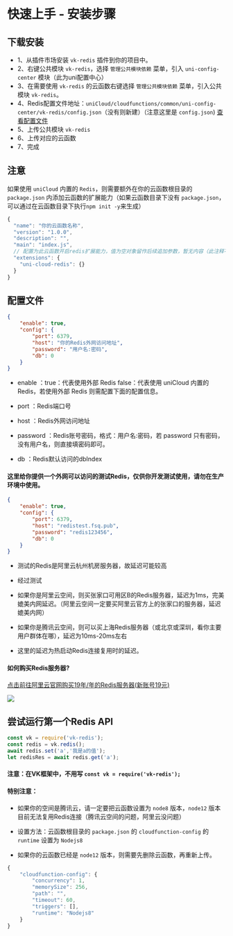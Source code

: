 # 快速上手 - 安装步骤

## 下载安装

* 1、从插件市场安装 `vk-redis` 插件到你的项目中。
* 2、右键公共模块 `vk-redis`，选择 `管理公共模块依赖` 菜单，引入 `uni-config-center` 模块（此为uni配置中心）
* 3、在需要使用 `vk-redis` 的云函数右键选择 `管理公共模块依赖` 菜单，引入公共模块 `vk-redis`。
* 4、Redis配置文件地址：`uniCloud/cloudfunctions/common/uni-config-center/vk-redis/config.json`（没有则新建）（注意这里是 `config.json`) [查看配置文件](#配置文件)
* 5、上传公共模块 `vk-redis`
* 6、上传对应的云函数
* 7、完成

## 注意

如果使用 `uniCloud` 内置的 `Redis`，则需要额外在你的云函数根目录的 `package.json` 内添加云函数的扩展能力（如果云函数目录下没有 `package.json`，可以通过在云函数目录下执行`npm init -y`来生成）
```js
{
  "name": "你的云函数名称",
  "version": "1.0.0",
  "description": "",
  "main": "index.js",
  // 配置为此云函数开启redis扩展能力，值为空对象留作后续追加参数，暂无内容（此注释不可以有）
  "extensions": {
    "uni-cloud-redis": {} 
  }
}
```

## 配置文件
```json
{
	"enable": true,
	"config": {
		"port": 6379,
		"host": "你的Redis外网访问地址",
		"password": "用户名:密码",
		"db": 0
	}
}
```

* enable ：true：代表使用外部 Redis false：代表使用 uniCloud 内置的Redis，若使用外部 Redis 则需配置下面的配置信息。

* port ：Redis端口号

* host ：Redis外网访问地址

* password ：Redis账号密码，格式：用户名:密码，若 password 只有密码，没有用户名，则直接填密码即可。

* db ：Redis默认访问的dbIndex

#### 这里给你提供一个外网可以访问的测试Redis，仅供你开发测试使用，请勿在生产环境中使用。

```json
{
	"enable": true,
	"config": {
		"port": 6379,
		"host": "redistest.fsq.pub",
		"password": "redis123456",
		"db": 0
	}
}
```
* 测试的Redis是阿里云杭州机房服务器，故延迟可能较高

* 经过测试

* 如果你是阿里云空间，则买张家口可用区B的Redis服务器，延迟为1ms，完美媲美内网延迟。（阿里云空间一定要买阿里云官方上的张家口的服务器，延迟媲美内网）

* 如果你是腾讯云空间，则可以买上海Redis服务器（或北京或深圳，看你主要用户群体在哪），延迟为10ms-20ms左右

* 这里的延迟为热启动Redis连接复用时的延迟。

#### 如何购买Redis服务器?

[点击前往阿里云官网购买19年/年的Redis服务器(新账号19元)](https://www.aliyun.com/minisite/goods?userCode=eeg47b5x)

![](https://vkceyugu.cdn.bspapp.com/VKCEYUGU-cf0c5e69-620c-4f3c-84ab-f4619262939f/66697a9c-e993-4ab2-8110-d6337db0f38f.png)

## 尝试运行第一个Redis API
```js
const vk = require('vk-redis');
const redis = vk.redis();
await redis.set('a','我是a的值');
let redisRes = await redis.get('a');
```

#### 注意：在VK框架中，不用写 `const vk = require('vk-redis');`

#### 特别注意：

* 如果你的空间是腾讯云，请一定要把云函数设置为 `node8` 版本，`node12` 版本目前无法复用Redis连接（腾讯云空间的问题，阿里云没问题）

* 设置方法：云函数根目录的 `package.json` 的 `cloudfunction-config` 的 `runtime` 设置为 `Nodejs8`

* 如果你的云函数已经是 `node12` 版本，则需要先删除云函数，再重新上传。

```js
{
	"cloudfunction-config": {
		"concurrency": 1,
		"memorySize": 256,
		"path": "",
		"timeout": 60,
		"triggers": [],
		"runtime": "Nodejs8"
	}
}
```
